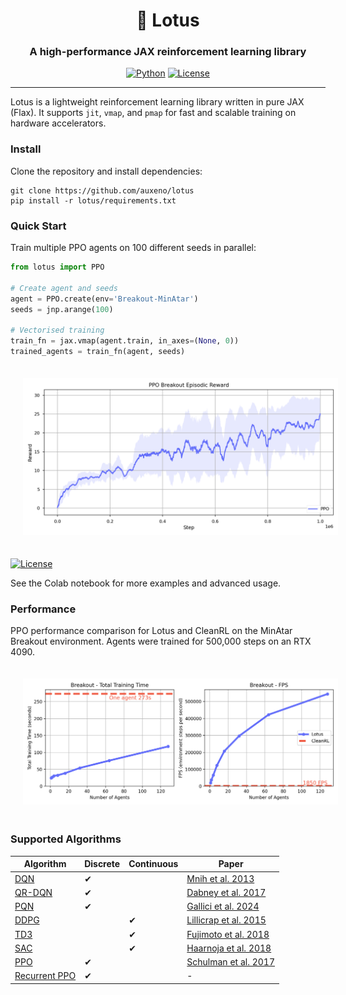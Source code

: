 <div align="center">

  <h1> 🪷 Lotus</h1>
  
  <h3>A high-performance JAX reinforcement learning library</h3>
  
  [![Python](https://img.shields.io/badge/Python-3.10-blue.svg)](https://www.python.org/)
  [![License](https://img.shields.io/badge/License-Apache%202.0-orange.svg)](https://opensource.org/licenses/Apache-2.0)

</div>

---

Lotus is a lightweight reinforcement learning library written in pure JAX (Flax). It supports `jit`, `vmap`, and `pmap` for fast and scalable training on hardware accelerators.

### Install

Clone the repository and install dependencies:

```
git clone https://github.com/auxeno/lotus
pip install -r lotus/requirements.txt
```

### Quick Start

Train multiple PPO agents on 100 different seeds in parallel:

```python
from lotus import PPO

# Create agent and seeds
agent = PPO.create(env='Breakout-MinAtar')
seeds = jnp.arange(100)

# Vectorised training
train_fn = jax.vmap(agent.train, in_axes=(None, 0))
trained_agents = train_fn(agent, seeds)
```

<img src="./figures/ppo-breakout.png" 
     width="600"
     style="padding: 20px;" />

[![License](https://colab.research.google.com/assets/colab-badge.svg)](https://colab.research.google.com/github/auxeno/lotus/blob/main/notebooks/lotus_demo.ipynb)

See the Colab notebook for more examples and advanced usage.

### Performance

PPO performance comparison for Lotus and CleanRL on the MinAtar Breakout environment. Agents were trained for 500,000 steps on an RTX 4090.

<img src="./figures/lotus-vs-cleanrl.png" 
     width="600"
     style="padding: 20px;" />

### Supported Algorithms

| Algorithm     | Discrete | Continuous | Paper                        |
|---------------|----------|------------|------------------------------|
| [DQN](https://github.com/Auxeno/lotus/blob/main/lotus/algos/dqn.py)           | ✔        |            | [Mnih et al. 2013](https://arxiv.org/abs/1312.5602) |
| [QR-DQN](https://github.com/Auxeno/lotus/blob/main/lotus/algos/qrdqn.py)        | ✔        |            | [Dabney et al. 2017](https://arxiv.org/abs/1710.10044) |
| [PQN](https://github.com/Auxeno/lotus/blob/main/lotus/algos/pqn.py)           | ✔        |            | [Gallici et al. 2024](https://arxiv.org/abs/2407.04811) |
| [DDPG](https://github.com/Auxeno/lotus/blob/main/lotus/algos/ddpg.py)        |          | ✔          | [Lillicrap et al. 2015](https://arxiv.org/abs/1509.02971) |
| [TD3](https://github.com/Auxeno/lotus/blob/main/lotus/algos/td3.py)        |          | ✔          | [Fujimoto et al. 2018](https://arxiv.org/abs/1802.09477) |
| [SAC](https://github.com/Auxeno/lotus/blob/main/lotus/algos/sac.py)        |          | ✔          | [Haarnoja et al. 2018](https://arxiv.org/abs/1801.01290) |
| [PPO](https://github.com/Auxeno/lotus/blob/main/lotus/algos/ppo.py)           | ✔        |            | [Schulman et al. 2017](https://arxiv.org/abs/1707.06347) |
| [Recurrent PPO](https://github.com/Auxeno/lotus/blob/main/lotus/algos/rppo.py)           | ✔        |            | - |